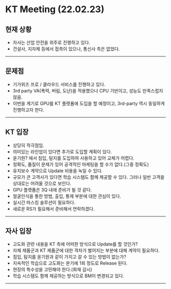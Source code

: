 # KT Meeting (22.02.23)

## 현재 상황
* 자사는 산업 안전을 위주로 진행하고 있다.
* 건설사, 지자체 등에서 접촉이 있으나, 통신사 측은 없었다.
---
## 문제점
* 기가위즈 프로 / 클라우드 서비스를 진행하고 있다.
* 3rd party VA(폭력, 버림, 도난)을 적용했으나 CPU 기반이고, 성능도 만족스럽지 않음.
* 이번을 계기로 GPU를 KT 플랫폼에 도입을 할 예정이고, 3rd-party 역시 동일하게 진행하고자 한다.
---
## KT 입장
* 상당히 적극점임.
* 의미있는 라인업이 있다면 추가로 도입할 계획이 있다.
* 윤기원? 에서 침입, 탐지를 도입하여 사용하고 있어 교체가 어렵다.
* 정확도, 품질이 문제가 있어 공격적인 마케팅을 할 수가 없다.(그중 정확도)
* 유지보수 계약으로 Update 비용을 녹일 수 있다.
* 규모가 큰 고객사가 있다면 학습 시스템도 함께 제공할 수 있다. 그러나 일반 고객을 상대로는 어려울 것으로 보인다.
* GPU 플랫폼은 3Q 내에 준비가 될 것 같다.
* 얼굴인식을 통한 방범, 출입, 통제 부분에 대한 관심이 있다.
* 실시간 마스킹 솔루션이 필요하다.
* 새로운 RS가 필요해서 준비해서 연락하겠다.
---
## 자사 입장
* 고도화 관련 내용을 KT 측에 어떠한 방식으로 Update를 할 것인가?
* 자체 제품군과 KT 제품군에 대한 격차가 벌어지는 부분에 대해 계약이 필요하다.
* 침입, 탐지를 윤기원과 같이 가지고 갈 수 있는 방법이 없는가?
* 지속적인 학습으로 고도화는 분기에 1회 정도로 Release 된다.
* 현장의 특수성을 고민해야 한다.(화재 감시)
* 학습 시스템도 함께 제공하는 방식으로 BM이 변경되고 있다.
---